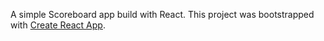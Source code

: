 A simple Scoreboard app build with React.
This project was bootstrapped with [Create React App](https://github.com/facebookincubator/create-react-app).
